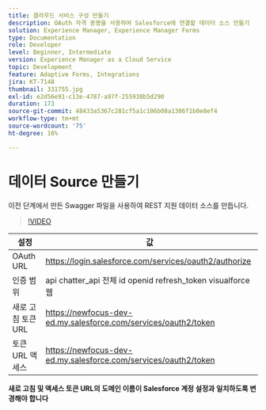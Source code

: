 ```yaml
---
title: 클라우드 서비스 구성 만들기
description: OAuth 자격 증명을 사용하여 Salesforce에 연결할 데이터 소스 만들기
solution: Experience Manager, Experience Manager Forms
type: Documentation
role: Developer
level: Beginner, Intermediate
version: Experience Manager as a Cloud Service
topic: Development
feature: Adaptive Forms, Integrations
jira: KT-7148
thumbnail: 331755.jpg
exl-id: e2d56e91-c13e-4787-a97f-255938b5d290
duration: 173
source-git-commit: 48433a5367c281cf5a1c106b08a1306f1b0e8ef4
workflow-type: tm+mt
source-wordcount: '75'
ht-degree: 16%

---
```


# 데이터 Source 만들기

이전 단계에서 만든 Swagger 파일을 사용하여 REST 지원 데이터 소스를 만듭니다.

>[!VIDEO](https://video.tv.adobe.com/v/331755?quality=12&learn=on)

| 설정 | 값 |
|---------------------|-----------------------------------------------------------------|
| OAuth URL | https://login.salesforce.com/services/oauth2/authorize |
| 인증 범위 | api chatter_api 전체 id openid refresh_token visualforce 웹 |
| 새로 고침 토큰 URL | https://newfocus-dev-ed.my.salesforce.com/services/oauth2/token |
| 토큰 URL 액세스 | https://newfocus-dev-ed.my.salesforce.com/services/oauth2/token |


**새로 고침 및 액세스 토큰 URL의 도메인 이름이 Salesforce 계정 설정과 일치하도록 변경해야 합니다**